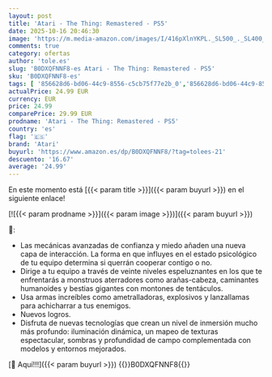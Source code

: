 ```yaml
---
layout: post
title: 'Atari - The Thing: Remastered - PS5'
date: 2025-10-16 20:46:30
image: 'https://m.media-amazon.com/images/I/416pXlnYKPL._SL500_._SL400_.jpg'
comments: true
category: ofertas
author: 'tole.es'
slug: 'B0DXQFNNF8-es Atari - The Thing: Remastered - PS5'
sku: 'B0DXQFNNF8-es'
tags: [ '856628d6-bd06-44c9-8556-c5cb75f77e2b_0','856628d6-bd06-44c9-8556-c5cb75f77e2b_2201','856628d6-bd06-44c9-8556-c5cb75f77e2b_3601','Arborist Merchandising Root','Hardware y juegos para PlayStation 5','Juegos para PlayStation 5','Preventa de Videojuegos','Self Service','Special Features Stores','Videojuegos','Videojuegos más esperados','atari','ps5','🇪🇸', ]
actualPrice: 24.99 EUR
currency: EUR
price: 24.99
comparePrice: 29.99 EUR
prodname: 'Atari - The Thing: Remastered - PS5'
country: 'es'
flag: '🇪🇸'
brand: 'Atari'
buyurl: 'https://www.amazon.es/dp/B0DXQFNNF8/?tag=tolees-21'
descuento: '16.67'
average: '24.99'
---
```


En este momento está [{{< param title >}}]({{< param buyurl >}}) en el siguiente enlace!

[![{{< param prodname >}}]({{< param image >}})]({{< param buyurl >}})

🔎:

- Las mecánicas avanzadas de confianza y miedo añaden una nueva capa de interacción. La forma en que influyes en el estado psicológico de tu equipo determina si querrán cooperar contigo o no.
- Dirige a tu equipo a través de veinte niveles espeluznantes en los que te enfrentarás a monstruos aterradores como arañas-cabeza, caminantes humanoides y bestias gigantes con montones de tentáculos.
- Usa armas increíbles como ametralladoras, explosivos y lanzallamas para achicharrar a tus enemigos.
- Nuevos logros.
- Disfruta de nuevas tecnologías que crean un nivel de inmersión mucho más profundo: iluminación dinámica, un mapeo de texturas espectacular, sombras y profundidad de campo complementada con modelos y entornos mejorados.

[🛒 Aquí!!!]({{< param buyurl >}})
{{<world>}}B0DXQFNNF8{{</world>}}
